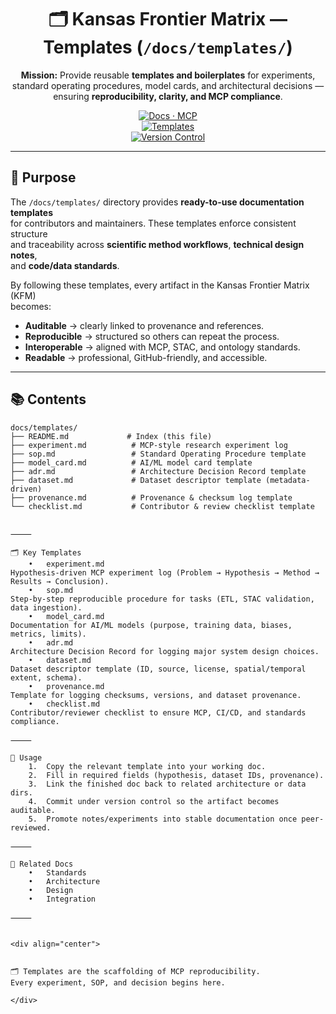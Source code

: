 <div align="center">

# 🗂️ Kansas Frontier Matrix — Templates (`/docs/templates/`)

**Mission:** Provide reusable **templates and boilerplates** for experiments,  
standard operating procedures, model cards, and architectural decisions —  
ensuring **reproducibility, clarity, and MCP compliance**.  

[![Docs · MCP](https://img.shields.io/badge/Docs-MCP-blue)](../)  
[![Templates](https://img.shields.io/badge/Templates-Standardized-green)](README.md)  
[![Version Control](https://img.shields.io/badge/Tracked-Git%20%26%20Provenance-orange)](README.md)  

</div>

---

## 🎯 Purpose

The `/docs/templates/` directory provides **ready-to-use documentation templates**  
for contributors and maintainers. These templates enforce consistent structure  
and traceability across **scientific method workflows**, **technical design notes**,  
and **code/data standards**.  

By following these templates, every artifact in the Kansas Frontier Matrix (KFM)  
becomes:
- **Auditable** → clearly linked to provenance and references.  
- **Reproducible** → structured so others can repeat the process.  
- **Interoperable** → aligned with MCP, STAC, and ontology standards.  
- **Readable** → professional, GitHub-friendly, and accessible.  

---

## 📚 Contents

```text
docs/templates/
├── README.md             # Index (this file)
├── experiment.md          # MCP-style research experiment log
├── sop.md                 # Standard Operating Procedure template
├── model_card.md          # AI/ML model card template
├── adr.md                 # Architecture Decision Record template
├── dataset.md             # Dataset descriptor template (metadata-driven)
├── provenance.md          # Provenance & checksum log template
└── checklist.md           # Contributor & review checklist template


⸻

🗂️ Key Templates
	•	experiment.md
Hypothesis-driven MCP experiment log (Problem → Hypothesis → Method → Results → Conclusion).
	•	sop.md
Step-by-step reproducible procedure for tasks (ETL, STAC validation, data ingestion).
	•	model_card.md
Documentation for AI/ML models (purpose, training data, biases, metrics, limits).
	•	adr.md
Architecture Decision Record for logging major system design choices.
	•	dataset.md
Dataset descriptor template (ID, source, license, spatial/temporal extent, schema).
	•	provenance.md
Template for logging checksums, versions, and dataset provenance.
	•	checklist.md
Contributor/reviewer checklist to ensure MCP, CI/CD, and standards compliance.

⸻

🧭 Usage
	1.	Copy the relevant template into your working doc.
	2.	Fill in required fields (hypothesis, dataset IDs, provenance).
	3.	Link the finished doc back to related architecture or data dirs.
	4.	Commit under version control so the artifact becomes auditable.
	5.	Promote notes/experiments into stable documentation once peer-reviewed.

⸻

🔗 Related Docs
	•	Standards
	•	Architecture
	•	Design
	•	Integration

⸻


<div align="center">


🗂️ Templates are the scaffolding of MCP reproducibility.
Every experiment, SOP, and decision begins here.

</div>